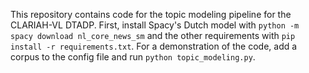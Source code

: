 This repository contains code for the topic modeling pipeline for the CLARIAH-VL DTADP. 
First, install Spacy's Dutch model with ```python -m spacy download nl_core_news_sm``` and the other requirements with ```pip install -r requirements.txt```.
For a demonstration of the code, add a corpus to the config file and run ```python topic_modeling.py```.

